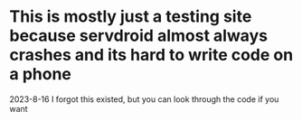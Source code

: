 # This is mostly just a testing site because servdroid almost always crashes and its hard to write code on a phone

2023-8-16
I forgot this existed, but you can look through the code if you want
